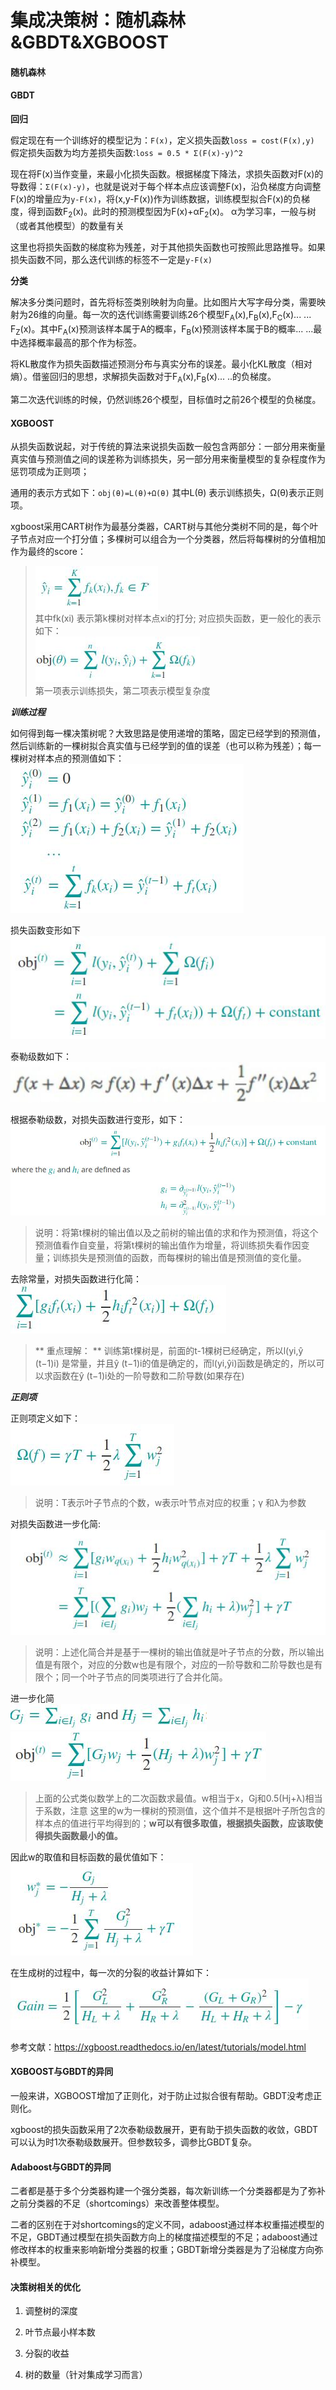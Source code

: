 集成决策树：随机森林&GBDT&XGBOOST
====
#### 随机森林 ####


#### GBDT ####
**回归**

假定现在有一个训练好的模型记为：```F(x)```，定义损失函数```loss = cost(F(x),y)``` 假定损失函数为均方差损失函数:```loss = 0.5 * Σ(F(x)-y)^2 ```

现在将F(x)当作变量，来最小化损失函数。根据梯度下降法，求损失函数对F(x)的导数得：``` Σ(F(x)-y) ```，也就是说对于每个样本点应该调整F(x)，沿负梯度方向调整F(x)的增量应为``` y-F(x) ```，将(x,y-F(x))作为训练数据，训练模型拟合F(x)的负梯度，得到函数F<sub>2</sub>(x)。此时的预测模型因为F(x)+αF<sub>2</sub>(x)。 α为学习率，一般与树（或者其他模型）的数量有关

这里也将损失函数的梯度称为残差，对于其他损失函数也可按照此思路推导。如果损失函数不同，那么迭代训练的标签不一定是```y-F(x)```


**分类**

解决多分类问题时，首先将标签类别映射为向量。比如图片大写字母分类，需要映射为26维的向量。每一次的迭代训练需要训练26个模型F<sub>A</sub>(x),F<sub>B</sub>(x),F<sub>C</sub>(x)... ... F<sub>Z</sub>(x)。其中F<sub>A</sub>(x)预测该样本属于A的概率，F<sub>B</sub>(x)预测该样本属于B的概率... ...最中选择概率最高的那个作为标签。

将KL散度作为损失函数描述预测分布与真实分布的误差。最小化KL散度（相对熵）。借鉴回归的思想，求解损失函数对于F<sub>A</sub>(x),F<sub>B</sub>(x)... ..的负梯度。

第二次迭代训练的时候，仍然训练26个模型，目标值时之前26个模型的负梯度。


#### XGBOOST ####
从损失函数说起，对于传统的算法来说损失函数一般包含两部分：一部分用来衡量真实值与预测值之间的误差称为训练损失，另一部分用来衡量模型的复杂程度作为惩罚项成为正则项；

通用的表示方式如下：```obj(θ)=L(θ)+Ω(θ)``` 其中L(θ) 表示训练损失，Ω(θ)表示正则项。

xgboost采用CART树作为最基分类器，CART树与其他分类树不同的是，每个叶子节点对应一个打分值；多棵树可以组合为一个分类器，然后将每棵树的分值相加作为最终的score：
>![模型打分](/docs/ml/images/8-1.jpg)  <br>其中fk(xi) 表示第k棵树对样本点xi的打分; 
对应损失函数，更一般化的表示如下：<br>![损失函数](/docs/ml/images/8-2.jpg)<br>
第一项表示训练损失，第二项表示模型复杂度

***训练过程***

如何得到每一棵决策树呢？大致思路是使用递增的策略，固定已经学到的预测值，然后训练新的一棵树拟合真实值与已经学到的值的误差（也可以称为残差）；每一棵树对样本点的预测值如下：<br>![训练过程](/docs/ml/images/8-3.jpg)

损失函数变形如下<br>
![损失函数](/docs/ml/images/8-4.jpg)

泰勒级数如下：<br>
![泰勒级数](/docs/ml/images/8-5.jpg)

根据泰勒级数，对损失函数进行变形，如下：<br>
![损失函数](/docs/ml/images/8-6.jpg)
>说明：将第t棵树的输出值以及之前树的输出值的求和作为预测值，将这个预测值看作自变量，将第t棵树的输出值作为增量，将训练损失看作因变量；训练损失是预测值的函数，而每棵树的输出值是预测值的变化量。

去除常量，对损失函数进行化简：<br>
![损失函数](/docs/ml/images/8-7.jpg)
>** 重点理解： ** 训练第t棵树是，前面的t-1棵树已经确定，所以l(yi,ŷ (t−1)i) 是常量，并且ŷ (t−1)i的值是确定的，而l(yi,ŷi)函数是确定的，所以可以求函数在ŷ (t−1)i处的一阶导数和二阶导数(如果存在)

***正则项***

正则项定义如下：<br>
![正则项](/docs/ml/images/8-8.jpg)
>说明：T表示叶子节点的个数，w表示叶节点对应的权重；γ 和λ为参数

对损失函数进一步化简:<br>
![损失函数](/docs/ml/images/8-9.jpg)
>说明：上述化简合并是基于一棵树的输出值就是叶子节点的分数，所以输出值是有限个，对应的分数w也是有限个，对应的一阶导数和二阶导数也是有限个；同一个叶子节点的同类项进行了合并化简。

进一步化简<br>
![损失函数](/docs/ml/images/8-10.jpg)<br>
![损失函数](/docs/ml/images/8-11.jpg)
> 上面的公式类似数学上的二次函数求最值。w相当于x，Gj和0.5(Hj+λ)相当于系数，注意 这里的w为一棵树的预测值，这个值并不是根据叶子所包含的样本点的值进行平均得到的；**w可以有很多取值，根据损失函数，应该取使得损失函数最小的值。**

因此w的取值和目标函数的最优值如下：<br>
![损失函数](/docs/ml/images/8-12.jpg)

在生成树的过程中，每一次的分裂的收益计算如下：<br>
![分裂收益](/docs/ml/images/8-13.jpg)

参考文献：https://xgboost.readthedocs.io/en/latest/tutorials/model.html

#### XGBOOST与GBDT的异同 ####
一般来讲，XGBOOST增加了正则化，对于防止过拟合很有帮助。GBDT没考虑正则化。

xgboost的损失函数采用了2次泰勒级数展开，更有助于损失函数的收敛，GBDT可以认为时1次泰勒级数展开。但参数较多，调参比GBDT复杂。

#### Adaboost与GBDT的异同 ####
二者都是基于多个分类器构建一个强分类器，每次新训练一个分类器都是为了弥补之前分类器的不足（shortcomings）来改善整体模型。

二者的区别在于对shortcomings的定义不同，adaboost通过样本权重描述模型的不足，GBDT通过模型在损失函数方向上的梯度描述模型的不足；adaboost通过修改样本的权重来影响新增分类器的权重；GBDT新增分类器是为了沿梯度方向弥补模型。

#### 决策树相关的优化 ####
1. 调整树的深度

2. 叶节点最小样本数

3. 分裂的收益

4. 树的数量（针对集成学习而言）
